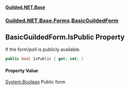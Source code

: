 #### [Guilded.NET.Base](Guilded_NET_Base.md 'Guilded.NET.Base')
### [Guilded.NET.Base.Forms](Guilded_NET_Base.md#Guilded_NET_Base_Forms 'Guilded.NET.Base.Forms').[BasicGuildedForm](BasicGuildedForm.md 'Guilded.NET.Base.Forms.BasicGuildedForm')
## BasicGuildedForm.IsPublic Property
If the form/poll is publicly available.  
```csharp
public bool IsPublic { get; set; }
```
#### Property Value
[System.Boolean](https://docs.microsoft.com/en-us/dotnet/api/System.Boolean 'System.Boolean')
Public form
